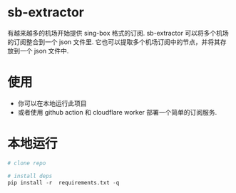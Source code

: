 # sb-extractor

有越来越多的机场开始提供 sing-box 格式的订阅.
sb-extractor 可以将多个机场的订阅整合到一个 json 文件里.
它也可以提取多个机场订阅中的节点，并将其存放到一个 json 文件中.

# 使用

- 你可以在本地运行此项目
- 或者使用 github action 和 cloudflare worker 部署一个简单的订阅服务.

# 本地运行
```python
# clone repo

# install deps
pip install -r  requirements.txt -q
```